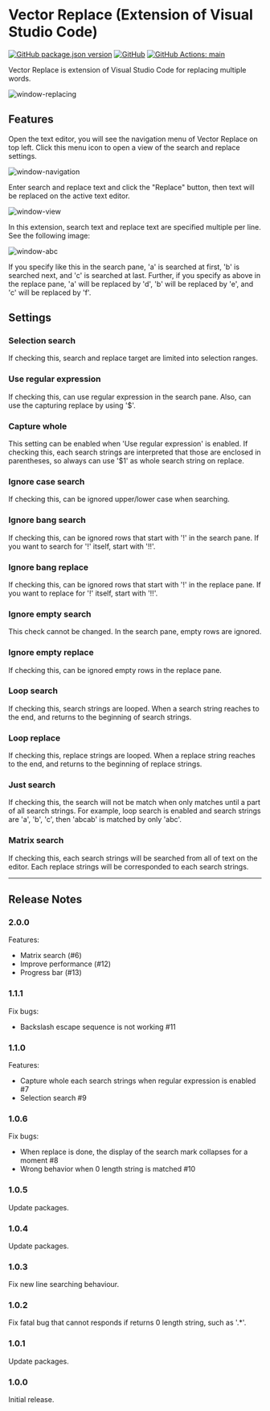# Vector Replace (Extension of Visual Studio Code)

[![GitHub package.json version](https://img.shields.io/github/package-json/v/tana-gh/vector-replace.svg)](VERSION)
[![GitHub](https://img.shields.io/github/license/tana-gh/vector-replace.svg)](LICENSE)
[![GitHub Actions: main](https://img.shields.io/github/workflow/status/tana-gh/vector-replace/main.svg?logo=github)](https://github.com/tana-gh/vector-replace/actions)

Vector Replace is extension of Visual Studio Code for replacing multiple words.

![window-replacing](https://tana-gh.github.io/vector-replace-media/window-replacing.gif)

## Features

Open the text editor, you will see the navigation menu of Vector Replace on top left. Click this menu icon to open a view of the search and replace settings.

![window-navigation](https://tana-gh.github.io/vector-replace-media/window-navigation.png)

Enter search and replace text and click the "Replace" button, then text will be replaced on the active text editor.

![window-view](https://tana-gh.github.io/vector-replace-media/window-view.png)

In this extension, search text and replace text are specified multiple per line. See the following image:

![window-abc](https://tana-gh.github.io/vector-replace-media/window-abc.png)

If you specify like this in the search pane, 'a' is searched at first, 'b' is searched next, and 'c' is searched at last. Further, if you specify as above in the replace pane, 'a' will be replaced by 'd', 'b' will be replaced by 'e', and 'c' will be replaced by 'f'.

## Settings

### Selection search

If checking this, search and replace target are limited into selection ranges.

### Use regular expression

If checking this, can use regular expression in the search pane. Also, can use the capturing replace by using '$'.

### Capture whole

This setting can be enabled when 'Use regular expression' is enabled. If checking this, each search strings are interpreted that those are enclosed in parentheses, so always can use '$1' as whole search string on replace.

### Ignore case search

If checking this, can be ignored upper/lower case when searching.

### Ignore bang search

If checking this, can be ignored rows that start with '!' in the search pane. If you want to search for '!' itself, start with '!!'.

### Ignore bang replace

If checking this, can be ignored rows that start with '!' in the replace pane. If you want to replace for '!' itself, start with '!!'.

### Ignore empty search

This check cannot be changed. In the search pane, empty rows are ignored.

### Ignore empty replace

If checking this, can be ignored empty rows in the replace pane.

### Loop search

If checking this, search strings are looped. When a search string reaches to the end, and returns to the beginning of search strings.

### Loop replace

If checking this, replace strings are looped. When a replace string reaches to the end, and returns to the beginning of replace strings.

### Just search

If checking this, the search will not be match when only matches until a part of all search strings. For example, loop search is enabled and search strings are 'a', 'b', 'c', then 'abcab' is matched by only 'abc'.

### Matrix search

If checking this, each search strings will be searched from all of text on the editor. Each replace strings will be corresponded to each search strings.

---

## Release Notes

### 2.0.0

Features:
- Matrix search (#6)
- Improve performance (#12)
- Progress bar (#13)

### 1.1.1

Fix bugs:
- Backslash escape sequence is not working #11

### 1.1.0

Features:
- Capture whole each search strings when regular expression is enabled #7
- Selection search #9

### 1.0.6

Fix bugs:
- When replace is done, the display of the search mark collapses for a moment #8
- Wrong behavior when 0 length string is matched #10

### 1.0.5

Update packages.

### 1.0.4

Update packages.

### 1.0.3

Fix new line searching behaviour.

### 1.0.2

Fix fatal bug that cannot responds if returns 0 length string, such as '.*'.

### 1.0.1

Update packages.

### 1.0.0

Initial release.

